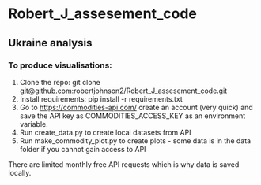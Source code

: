 # Robert_J_assesement_code
## Ukraine analysis

### To produce visualisations:

1) Clone the repo: git clone git@github.com:robertjohnson2/Robert_J_assesement_code.git
2) Install requirements: pip install -r requirements.txt
3) Go to https://commodities-api.com/ create an account (very quick) and save the API key as COMMODITIES_ACCESS_KEY as an environment variable.
4) Run create_data.py to create local datasets from API 
5) Run make_commodity_plot.py to create plots - some data is in the data folder if you cannot gain access to API 

There are limited monthly free API requests which is why data is saved locally.
